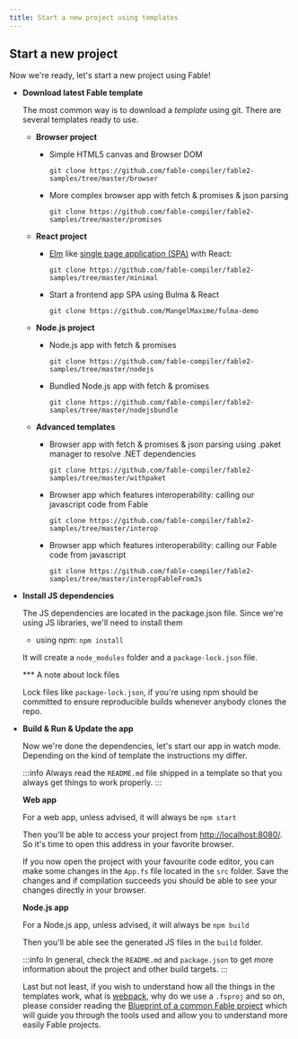 ```yaml
---
title: Start a new project using templates
---
```


## Start a new project

Now we're ready, let's start a new project using Fable!

<ul class="textual-steps">
<li>

**Download latest Fable template**

The most common way is to download a *template* using git. There are several templates ready to use.

* **Browser project**

    * Simple HTML5 canvas and Browser DOM

        `git clone https://github.com/fable-compiler/fable2-samples/tree/master/browser`

    * More complex browser app with fetch & promises & json parsing

        `git clone https://github.com/fable-compiler/fable2-samples/tree/master/promises`

* **React project**

    * [Elm](https://elm-lang.org/) like [single page application (SPA)](https://en.wikipedia.org/wiki/Single-page_application) with React:

        `git clone https://github.com/fable-compiler/fable2-samples/tree/master/minimal`

    * Start a frontend app SPA using Bulma & React

        `git clone https://github.com/MangelMaxime/fulma-demo`

* **Node.js project**

    * Node.js app with fetch & promises

        `git clone https://github.com/fable-compiler/fable2-samples/tree/master/nodejs`

    * Bundled Node.js app with fetch & promises

        `git clone https://github.com/fable-compiler/fable2-samples/tree/master/nodejsbundle`

* **Advanced templates**

    * Browser app with fetch & promises & json parsing using .paket manager to resolve .NET dependencies

        `git clone https://github.com/fable-compiler/fable2-samples/tree/master/withpaket`

    * Browser app which features interoperability: calling our javascript code from Fable

        `git clone https://github.com/fable-compiler/fable2-samples/tree/master/interop`

    * Browser app which features interoperability: calling our Fable code from javascript

        `git clone https://github.com/fable-compiler/fable2-samples/tree/master/interopFableFromJs`

</li>

<li>

**Install JS dependencies**

The JS dependencies are located in the package.json file. Since we're using JS libraries, we'll need to install them

- using npm: `npm install`

It will create a `node_modules` folder and a `package-lock.json` file. 

*** A note about lock files 

Lock files like `package-lock.json`, if you're using npm should be committed to ensure reproducible builds whenever anybody clones the repo.

</li>

<li>

**Build & Run & Update the app**

Now we're done the dependencies, let's start our app in watch mode. Depending on the kind of template the instructions my differ.

:::info
Always read the `README.md` file shipped in a template so that you always get things to work properly.
:::

**Web app**

For a web app, unless advised, it will always be `npm start`

Then you'll be able to access your project from [http://localhost:8080/](http://localhost:8080/). So it's time to open this address in your favorite browser.

If you now open the project with your favourite code editor, you can make some changes in the `App.fs` file located in the `src` folder. Save the changes and if compilation succeeds you should be able to see your changes directly in your browser.

**Node.js app**

For a Node.js app, unless advised, it will always be `npm build`

Then you'll be able see the generated JS files in the `build` folder.

:::info
In general, check the `README.md` and `package.json` to get more information about the project and other build targets.
:::

Last but not least, if you wish to understand how all the things in the templates work, what is [webpack](https://webpack.js.org/), why do we use a `.fsproj` and so on, please consider reading the [Blueprint of a common Fable project](https://github.com/fable-compiler/fable-doc/wiki/Start-a-new-project-from-scratch) which will guide you through the tools used and allow you to understand more easily Fable projects.

</li>
</ul>
